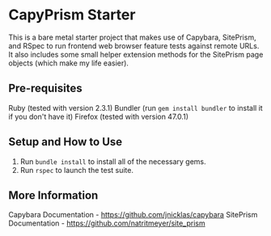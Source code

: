 # CapyPrism Starter

This is a bare metal starter project that makes use of Capybara, SitePrism, and RSpec to run
frontend web browser feature tests against remote URLs. It also includes some small helper
extension methods for the SitePrism page objects (which make my life easier).


## Pre-requisites

Ruby (tested with version 2.3.1)
Bundler (run `gem install bundler` to install it if you don't have it)
Firefox (tested with version 47.0.1)


## Setup and How to Use

1. Run `bundle install` to install all of the necessary gems.
2. Run `rspec` to launch the test suite.


## More Information

Capybara Documentation - https://github.com/jnicklas/capybara
SitePrism Documentation - https://github.com/natritmeyer/site_prism